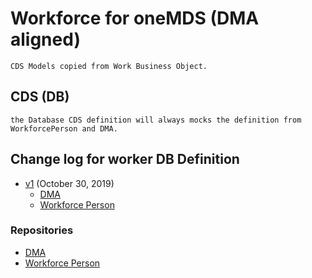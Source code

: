 # Workforce for oneMDS (DMA aligned)
    CDS Models copied from Work Business Object.

## CDS (DB)
    the Database CDS definition will always mocks the definition from WorkforcePerson and DMA.

## Change log for worker DB Definition
  - [v1](https://github.tools.sap/Cloud4RM/Consultant-Profile/tree/d9b82245e99928b718569bf21bfff098d858426c/db/cds/worker) (October 30, 2019)
    - [DMA](https://github.wdf.sap.corp/DMA/DMA/tree/master/Workforce/model)
    - [Workforce Person](https://github.wdf.sap.corp/workforce-business-service/WorkforcePersonServiceOData/tree/develop/db)


### Repositories
  - [DMA](https://github.wdf.sap.corp/DMA/DMA)
  - [Workforce Person](https://github.wdf.sap.corp/workforce-business-service/WorkforcePersonServiceOData)
